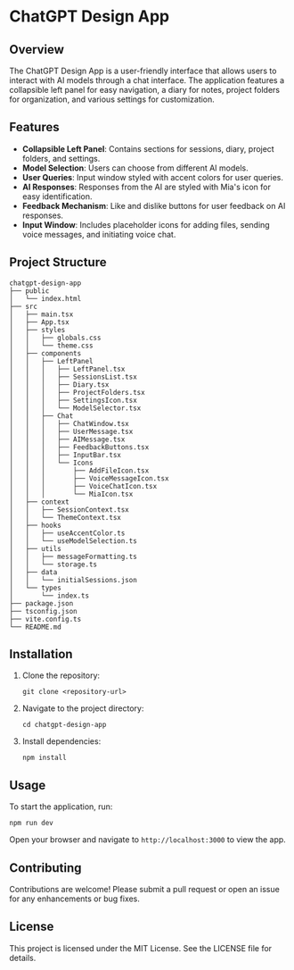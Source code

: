 # ChatGPT Design App

## Overview

The ChatGPT Design App is a user-friendly interface that allows users to interact with AI models through a chat interface. The application features a collapsible left panel for easy navigation, a diary for notes, project folders for organization, and various settings for customization.

## Features

- **Collapsible Left Panel**: Contains sections for sessions, diary, project folders, and settings.
- **Model Selection**: Users can choose from different AI models.
- **User Queries**: Input window styled with accent colors for user queries.
- **AI Responses**: Responses from the AI are styled with Mia's icon for easy identification.
- **Feedback Mechanism**: Like and dislike buttons for user feedback on AI responses.
- **Input Window**: Includes placeholder icons for adding files, sending voice messages, and initiating voice chat.

## Project Structure

```
chatgpt-design-app
├── public
│   └── index.html
├── src
│   ├── main.tsx
│   ├── App.tsx
│   ├── styles
│   │   ├── globals.css
│   │   └── theme.css
│   ├── components
│   │   ├── LeftPanel
│   │   │   ├── LeftPanel.tsx
│   │   │   ├── SessionsList.tsx
│   │   │   ├── Diary.tsx
│   │   │   ├── ProjectFolders.tsx
│   │   │   ├── SettingsIcon.tsx
│   │   │   └── ModelSelector.tsx
│   │   ├── Chat
│   │   │   ├── ChatWindow.tsx
│   │   │   ├── UserMessage.tsx
│   │   │   ├── AIMessage.tsx
│   │   │   ├── FeedbackButtons.tsx
│   │   │   ├── InputBar.tsx
│   │   │   └── Icons
│   │   │       ├── AddFileIcon.tsx
│   │   │       ├── VoiceMessageIcon.tsx
│   │   │       ├── VoiceChatIcon.tsx
│   │   │       └── MiaIcon.tsx
│   ├── context
│   │   ├── SessionContext.tsx
│   │   └── ThemeContext.tsx
│   ├── hooks
│   │   ├── useAccentColor.ts
│   │   └── useModelSelection.ts
│   ├── utils
│   │   ├── messageFormatting.ts
│   │   └── storage.ts
│   ├── data
│   │   └── initialSessions.json
│   └── types
│       └── index.ts
├── package.json
├── tsconfig.json
├── vite.config.ts
└── README.md
```

## Installation

1. Clone the repository:
   ```
   git clone <repository-url>
   ```
2. Navigate to the project directory:
   ```
   cd chatgpt-design-app
   ```
3. Install dependencies:
   ```
   npm install
   ```

## Usage

To start the application, run:
```
npm run dev
```
Open your browser and navigate to `http://localhost:3000` to view the app.

## Contributing

Contributions are welcome! Please submit a pull request or open an issue for any enhancements or bug fixes.

## License

This project is licensed under the MIT License. See the LICENSE file for details.